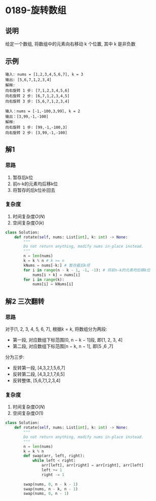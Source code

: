 # 0189-旋转数组

## 说明
给定一个数组, 将数组中的元素向右移动 k 个位置, 其中 k 是非负数

## 示例
```
输入: nums = [1,2,3,4,5,6,7], k = 3
输出: [5,6,7,1,2,3,4]
解释:
向右旋转 1 步: [7,1,2,3,4,5,6]
向右旋转 2 步: [6,7,1,2,3,4,5]
向右旋转 3 步: [5,6,7,1,2,3,4]

输入：nums = [-1,-100,3,99], k = 2
输出：[3,99,-1,-100]
解释: 
向右旋转 1 步: [99,-1,-100,3]
向右旋转 2 步: [3,99,-1,-100]
```

## 解1

### 思路
1. 暂存后k位
2. 前n-k的元素均后移k位
3. 将暂存的后k位补回去

### 复杂度
1. 时间复杂度$O(N)$
2. 空间复杂度$O(k)$

```python
class Solution:
    def rotate(self, nums: List[int], k: int) -> None:
        """
        Do not return anything, modify nums in-place instead.
        """
        n = len(nums)
        k = k % n # k >= n
        kNums = nums[-k:] # 暂存最后k项
        for i in range(n - k - 1, -1, -1): # 将前n-k的元素均后移k位
            nums[i + k] = nums[i]
        for i in range(k):
            nums[i] = kNums[i]
```

## 解2 三次翻转

### 思路
对于[1, 2, 3, 4, 5, 6, 7], 根据$k=k%n$, 将数组分为两段:
- 第一段, 对应数组下标范围[0, n − k − 1]段, 即[1, 2, 3, 4]
- 第二段, 对应数组下标范围[n − k, n − 1], 即[5 ,6 ,7]

分为三步:
- 反转第一段, [4,3,2,1,5,6,7]
- 反转第二段, [4,3,2,1,7,6,5]
- 反转整体, [5,6,7,1,2,3,4]

### 复杂度
1. 时间复杂度$O(N)$
2. 空间复杂度$O(1)$

```python
class Solution:
    def rotate(self, nums: List[int], k: int) -> None:
        """
        Do not return anything, modify nums in-place instead.
        """
        n = len(nums)
        k = k % n
        def swap(arr, left, right):
            while left < right:
                arr[left], arr[right] = arr[right], arr[left]
                left += 1
                right -= 1
        
        swap(nums, 0, n - k - 1)
        swap(nums, n - k, n - 1)
        swap(nums, 0, n - 1)
```